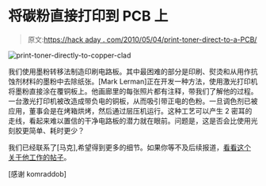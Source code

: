 # 将碳粉直接打印到 PCB 上

> 原文:[https://hack aday . com/2010/05/04/print-toner-direct-to-a-PCB/](https://hackaday.com/2010/05/04/print-toner-directly-to-a-pcb/)

![](../Images/2b4cf2376b37dd1db29690573e5fae7d.png "print-toner-directly-to-copper-clad")

我们使用墨粉转移法制造印刷电路板。其中最困难的部分是印刷、熨烫和从用作抗蚀剂材料的墨粉中去除纸张。[Mark Lerman]正在开发一种方法，使用激光打印机将墨粉直接涂在覆铜板上。他画廊里的每张照片都有注释，带我们了解他的过程。一台激光打印机被改造成带负电的铜板，从而吸引带正电的色粉。一旦调色剂已被应用，董事会是在烤箱烘烤，然后通过层压机运行。这种工艺可以产生 2 密耳的走线，看起来难以置信的干净电路板的潜力就在眼前。问题是，这是否会比使用光刻胶更简单、耗时更少？

我们已经联系了[马克],希望得到更多的细节。如果你等不及后续报道，[看看这个关于他工作的帖子](http://tech.groups.yahoo.com/group/Homebrew_PCBs/message/25560)。

[感谢 komraddob]